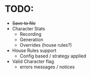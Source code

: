 # TODO:

* ~~Save to file~~
* Character Stats 
  * Recording 
  * Generation
  * Overrides (house rules?)
* House Rules support
  * Config based / strategy applied
* Valid Character flag
  * errors messages / notices